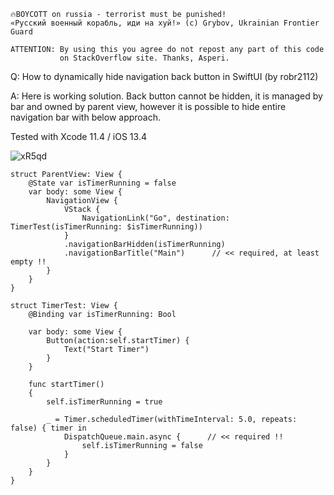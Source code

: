 ```
🔥BOYCOTT on russia - terrorist must be punished!
«Русский военный корабль, иди на хуй!» (c) Grybov, Ukrainian Frontier Guard

ATTENTION: By using this you agree do not repost any part of this code
           on StackOverflow site. Thanks, Asperi.
```

Q: How to dynamically hide navigation back button in SwiftUI (by robr2112)

A: Here is working solution. Back button cannot be hidden, it is managed by bar and owned by parent view, however it is possible to hide entire navigation bar with below approach.

Tested with Xcode 11.4 / iOS 13.4

![xR5qd](https://user-images.githubusercontent.com/62171579/176757870-3e591af7-6cea-4cd1-9f8f-f19bd03c3b7f.gif)

```
struct ParentView: View {
    @State var isTimerRunning = false
    var body: some View {
        NavigationView {
            VStack {
                NavigationLink("Go", destination: TimerTest(isTimerRunning: $isTimerRunning))
            }
            .navigationBarHidden(isTimerRunning)
            .navigationBarTitle("Main")      // << required, at least empty !!
        }
    }
}

struct TimerTest: View {
    @Binding var isTimerRunning: Bool

    var body: some View {
        Button(action:self.startTimer) {
            Text("Start Timer")
        }
    }

    func startTimer()
    {
        self.isTimerRunning = true

        _ = Timer.scheduledTimer(withTimeInterval: 5.0, repeats: false) { timer in
            DispatchQueue.main.async {      // << required !!
                self.isTimerRunning = false
            }
        }
    }
}
```
